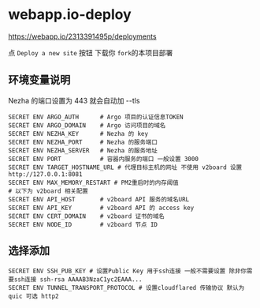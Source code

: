 # webapp.io-deploy

<https://webapp.io/2313391495p/deployments>

点 `Deploy a new site` 按钮 下载你 `fork`的本项目部署

## 环境变量说明

Nezha 的端口设置为 443 就会自动加 --tls

```env
SECRET ENV ARGO_AUTH      # Argo 项目的认证信息TOKEN
SECRET ENV ARGO_DOMAIN    # Argo 访问项目的域名
SECRET ENV NEZHA_KEY      # Nezha 的 key 
SECRET ENV NEZHA_PORT     # Nezha 的服务端口
SECRET ENV NEZHA_SERVER   # Nezha 的服务地址
SECRET ENV PORT           # 容器内服务的端口 一般设置 3000
SECRET ENV TARGET_HOSTNAME_URL # 代理目标主机的网址 不使用 v2board 设置 http://127.0.0.1:8081
SECRET ENV MAX_MEMORY_RESTART # PM2重启时的内存阈值
# 以下为 v2board 相关配置
SECRET ENV API_HOST       # v2board API 服务的域名URL
SECRET ENV API_KEY        # v2board API 的 access key
SECRET ENV CERT_DOMAIN    # v2board 证书的域名
SECRET ENV NODE_ID        # v2board 节点 ID
```

## 选择添加

```env
SECRET ENV SSH_PUB_KEY # 设置Public Key 用于ssh连接 一般不需要设置 除非你需要ssh连接 ssh-rsa AAAAB3NzaC1yc2EAAA...
SECRET ENV TUNNEL_TRANSPORT_PROTOCOL # 设置cloudflared 传输协议 默认为 quic 可选 http2
```

